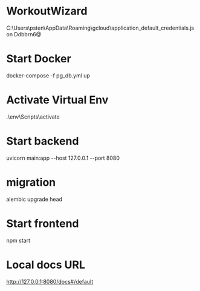 # WorkoutWizard
C:\Users\psten\AppData\Roaming\gcloud\application_default_credentials.json
Ddbbrn6@

# Start Docker
docker-compose -f pg_db.yml up

# Activate Virtual Env
.\env\Scripts\activate

# Start backend
uvicorn main:app --host 127.0.0.1 --port 8080

# migration
alembic upgrade head

# Start frontend
npm start

# Local docs URL
http://127.0.0.1:8080/docs#/default